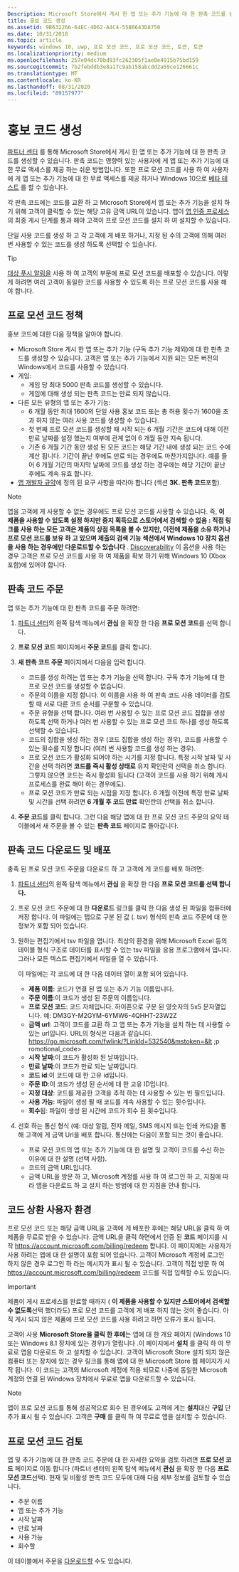 ```yaml
---
Description: Microsoft Store에서 게시 한 앱 또는 추가 기능에 대 한 판촉 코드를 생성할 수 있습니다.
title: 홍보 코드 생성
ms.assetid: 9B632266-64EC-4D62-A4C4-55B6643D8750
ms.date: 10/31/2018
ms.topic: article
keywords: windows 10, uwp, 프로 모션 코드, 프로 모션 코드, 토큰, 토큰
ms.localizationpriority: medium
ms.openlocfilehash: 257e04dc70bd93fc262305f1ae0e4915b75bd159
ms.sourcegitcommit: 7b2febddb3e8a17c9ab158abcdd2a59ce126661c
ms.translationtype: MT
ms.contentlocale: ko-KR
ms.lasthandoff: 08/31/2020
ms.locfileid: "89157977"
---
```

# <a name="generate-promotional-codes"></a>홍보 코드 생성


[파트너 센터](https://partner.microsoft.com/dashboard) 를 통해 Microsoft Store에서 게시 한 앱 또는 추가 기능에 대 한 판촉 코드를 생성할 수 있습니다. 판촉 코드는 영향력 있는 사용자에 게 앱 또는 추가 기능에 대 한 무료 액세스를 제공 하는 쉬운 방법입니다. 또한 프로 모션 코드를 사용 하 여 사용자에 게 앱 또는 추가 기능에 대 한 무료 액세스를 제공 하거나 Windows 10으로 [베타 테스트](beta-testing-and-targeted-distribution.md) 를 할 수 있습니다. 

각 판촉 코드에는 코드를 교환 하 고 Microsoft Store에서 앱 또는 추가 기능을 설치 하기 위해 고객이 클릭할 수 있는 해당 고유 금액 URL이 있습니다.  앱이 [앱 인증 프로세스](the-app-certification-process.md) 의 최종 게시 단계를 통과 해야 고객이 프로 모션 코드를 설치 하 여 설치할 수 있습니다.

단일 사용 코드를 생성 하 고 각 고객에 게 배포 하거나, 지정 된 수의 고객에 의해 여러 번 사용할 수 있는 코드를 생성 하도록 선택할 수 있습니다.

> [!TIP]
> [대상 푸시 알림을](send-push-notifications-to-your-apps-customers.md) 사용 하 여 고객의 부문에 프로 모션 코드를 배포할 수 있습니다. 이렇게 하려면 여러 고객이 동일한 코드를 사용할 수 있도록 하는 프로 모션 코드를 사용 해야 합니다.


## <a name="promotional-code-policies"></a>프로 모션 코드 정책

홍보 코드에 대한 다음 정책을 알아야 합니다.

-   Microsoft Store 게시 한 앱 또는 추가 기능 (구독 추가 기능 제외)에 대 한 판촉 코드를 생성할 수 있습니다. 고객은 앱 또는 추가 기능에서 지원 되는 모든 버전의 Windows에서 코드를 사용할 수 있습니다.
-   게임:
    - 게임 당 최대 5000 판촉 코드를 생성할 수 있습니다.
    - 게임에 대해 생성 되는 판촉 코드는 만료 되지 않습니다.
- 다른 모든 유형의 앱 또는 추가 기능:
    - 6 개월 동안 최대 1600의 단일 사용 홍보 코드 또는 총 허용 횟수가 1600을 초과 하지 않는 여러 사용 코드를 생성할 수 있습니다.
    - 첫 번째 프로 모션 코드를 생성할 때 시작 되는 6 개월 기간은 코드에 대해 이전 만료 날짜를 설정 했는지 여부에 관계 없이 6 개월 동안 지속 됩니다.
    - 기존 6 개월 기간 동안 생성 된 모든 코드는 해당 기간 내에 생성 되는 코드 수에 계산 됩니다. 기간이 끝난 후에도 만료 되는 경우에도 마찬가지입니다. 예를 들어 6 개월 기간의 마지막 날짜에 코드를 생성 하는 경우에는 해당 기간이 끝난 후에도 계속 유효 합니다.
-   [앱 개발자 규약](/legal/windows/agreements/app-developer-agreement)에 정의 된 요구 사항을 따라야 합니다 (섹션 **3K. 판촉 코드**포함).

> [!NOTE]
> 앱을 고객에 게 사용할 수 없는 경우에도 프로 모션 코드를 사용할 수 있습니다. 즉, **이 제품을 사용할 수 있도록 설정 하지만 중지 획득으로 스토어에서 검색할 수 없음** **: 직접 링크를 사용 하는 모든 고객은 제품의 상점 목록을 볼 수 있지만, 이전에 제품을 소유 하거나 프로 모션 코드를 보유 하 고 있으며 제출의 검색 기능 섹션에서 Windows 10 장치 옵션을 사용 하는 경우에만 다운로드할 수 있습니다** . [Discoverability](choose-visibility-options.md#discoverability) 이 옵션을 사용 하는 경우 고객은 프로 모션 코드를 사용 하 여 제품을 확보 하기 위해 Windows 10 (Xbox 포함)에 있어야 합니다.


## <a name="order-promotional-codes"></a>판촉 코드 주문

앱 또는 추가 기능에 대 한 판촉 코드를 주문 하려면:

1.  [파트너 센터](https://partner.microsoft.com/dashboard)의 왼쪽 탐색 메뉴에서 **관심** 을 확장 한 다음 **프로 모션 코드**를 선택 합니다.

2.   **프로 모션 코드** 페이지에서 **주문 코드**를 클릭 합니다.

3.  **새 판촉 코드 주문** 페이지에서 다음을 입력 합니다.
    -   코드를 생성 하려는 앱 또는 추가 기능을 선택 합니다. 구독 추가 기능에 대 한 프로 모션 코드를 생성할 수 없습니다.
    -   주문의 이름을 지정 합니다. 이 이름을 사용 하 여 판촉 코드 사용 데이터를 검토할 때 서로 다른 코드 순서를 구분할 수 있습니다.
    -   주문 유형을 선택 합니다. 여러 번 사용할 수 있는 프로 모션 코드 집합을 생성 하도록 선택 하거나 여러 번 사용할 수 있는 프로 모션 코드 하나를 생성 하도록 선택할 수 있습니다.
    -   코드의 집합을 생성 하는 경우 (코드 집합을 생성 하는 경우), 코드를 사용할 수 있는 횟수를 지정 합니다 (여러 번 사용할 코드를 생성 하는 경우).
    -   프로 모션 코드가 활성화 되어야 하는 시기를 지정 합니다. 특정 시작 날짜 및 시간을 선택 하려면 **코드를 즉시 활성 상태로** 유지 확인란의 선택을 취소 합니다. 그렇지 않으면 코드는 즉시 활성화 됩니다 (고객이 코드를 사용 하기 위해 게시 프로세스를 완료 해야 하는 경우에도).
    -   프로 모션 코드가 만료 되는 시점을 지정 합니다. 6 개월 이전에 특정 만료 날짜 및 시간을 선택 하려면 **6 개월 후 코드 만료** 확인란의 선택을 취소 합니다.

4.  **주문 코드**를 클릭 합니다. 그런 다음 해당 앱에 대 한 프로 모션 코드 주문의 요약 테이블에서 새 주문을 볼 수 있는 **판촉 코드** 페이지로 돌아갑니다.


## <a name="download-and-distribute-promotional-codes"></a>판촉 코드 다운로드 및 배포

충족 된 프로 모션 코드 주문을 다운로드 하 고 고객에 게 코드를 배포 하려면:

1.  [파트너 센터](https://partner.microsoft.com/dashboard)의 왼쪽 탐색 메뉴에서 **관심** 을 확장 한 다음 **프로 모션 코드를 선택 합니다.**
2.  프로 모션 코드 주문에 대 한 **다운로드** 링크를 클릭 한 다음 생성 된 파일을 컴퓨터에 저장 합니다. 이 파일에는 탭으로 구분 된 값 (. tsv) 형식의 판촉 코드 주문에 대 한 정보가 포함 되어 있습니다.
3.  원하는 편집기에서 tsv 파일을 엽니다. 최상의 환경을 위해 Microsoft Excel 등의 테이블 형식 구조로 데이터를 표시할 수 있는 tsv 파일을 응용 프로그램에서 엽니다. 그러나 모든 텍스트 편집기에서 파일을 열 수 있습니다.

    이 파일에는 각 코드에 대 한 다음 데이터 열이 포함 되어 있습니다.

    -   **제품 이름**: 코드가 연결 된 앱 또는 추가 기능 이름입니다.
    -   **주문 이름**:이 코드가 생성 된 주문의 이름입니다.
    -   **프로 모션 코드**: 코드 자체입니다. 하이픈으로 구분 된 영숫자의 5x5 문자열입니다. 예: DM3GY-M2GYM-6YMW6-4QHHT-23W2Z
    -   **금액 url**: 고객이 코드를 교환 하 고 앱 또는 추가 기능을 설치 하는 데 사용할 수 있는 url입니다. URL의 형식은 다음과 같습니다. https://go.microsoft.com/fwlink/?LinkId=532540&mstoken=&lt ;p romotional_code>
    -   **시작 날짜**:이 코드가 활성화 된 날짜입니다.
    -   **만료 날짜**:이 코드가 만료 되는 날짜입니다.
    -   **코드 id**:이 코드에 대 한 고유 id입니다.
    -   **주문 ID**:이 코드가 생성 된 순서에 대 한 고유 ID입니다.
    -   **지정 대상**: 코드를 제공한 고객을 추적 하는 데 사용할 수 있는 빈 필드입니다.
    -   **사용 가능**: 파일이 생성 될 때 코드를 계속 사용할 수 있는 횟수입니다.
    -   **회수**됨: 파일이 생성 된 시간에 코드가 회수 된 횟수입니다.

4.  선호 하는 통신 형식 (예: 대상 알림, 전자 메일, SMS 메시지 또는 인쇄 카드)을 통해 고객에 게 금액 Url을 배포 합니다. 통신에는 다음이 포함 되는 것이 좋습니다.
    -   프로 모션 코드의 앱 또는 추가 기능에 대 한 설명 및 고객이 코드를 수신 하는 이유에 대 한 설명 (선택 사항).
    -   코드의 금액 URL입니다.
    -   금액 URL을 방문 하 고, Microsoft 계정를 사용 하 여 로그인 하 고, 지침에 따라 앱을 다운로드 하 고 설치 하는 방법에 대 한 지침을 안내 합니다.


## <a name="code-redemption-user-experience"></a>코드 상환 사용자 환경

프로 모션 코드 또는 해당 금액 URL을 고객에 게 배포한 후에는 해당 URL을 클릭 하 여 제품을 무료로 받을 수 있습니다. 금액 URL을 클릭 하면에서 인증 된 **코드** 페이지를 시작 <https://account.microsoft.com/billing/redeem> 합니다. 이 페이지에는 사용자가 사용 하려는 앱에 대 한 설명이 포함 되어 있습니다. 고객이 Microsoft 계정에 로그인 하지 않은 경우 로그인 하 라는 메시지가 표시 될 수 있습니다. 고객이 직접 방문 하 여 <https://account.microsoft.com/billing/redeem> 코드를 직접 입력할 수도 있습니다.

> [!IMPORTANT]
> 제품이 게시 프로세스를 완료할 때까지 ( **이 제품을 사용할 수 있지만 스토어에서 검색할 수 없도록**선택 했더라도) 프로 모션 코드를 고객에 게 배포 하지 않는 것이 좋습니다. 아직 게시 되지 않은 제품에 프로 모션 코드를 사용 하려고 하면 오류가 표시 됩니다.

고객이 사용 **Microsoft Store을 클릭 한 후에**는 앱에 대 한 개요 페이지 (Windows 10 또는 Windows 8.1 장치에 있는 경우)가 열립니다 .이 페이지에서 **설치** 를 클릭 하 여 무료로 앱을 다운로드 하 고 설치할 수 있습니다. 고객이 Microsoft Store 설치 되지 않은 컴퓨터 또는 장치에 있는 경우 링크를 통해 앱에 대 한 Microsoft Store 웹 페이지가 시작 됩니다. 이 코드는 고객의 Microsoft 계정에 적용 되므로 나중에 동일한 Microsoft 계정와 연결 된 Windows 장치에서 무료로 앱을 다운로드할 수 있습니다.

> [!NOTE]
> 앱이 프로 모션 코드를 통해 성공적으로 회수 된 경우에도 고객에 게는 **설치**대신 **구입** 단추가 표시 될 수 있습니다. 고객은 **구매** 를 클릭 하 여 무료로 앱을 설치할 수 있습니다.


## <a name="review-your-promotional-codes"></a>프로 모션 코드 검토

앱 및 추가 기능에 대 한 판촉 코드 주문에 대 한 자세한 요약을 검토 하려면 **프로 모션 코드** 페이지로 이동 합니다 (파트너 센터의 왼쪽 탐색 메뉴에서 **관심** 을 확장 한 다음 **프로 모션 코드**선택). 현재 및 비활성 판촉 코드 모두에 대해 다음 세부 정보를 검토할 수 있습니다.
-   주문 이름
-   앱 또는 추가 기능
-   시작 날짜
-   만료 날짜
-   사용 가능
-   회수할

이 테이블에서 주문을 [다운로드할](#download-and-distribute-promotional-codes) 수도 있습니다.

 